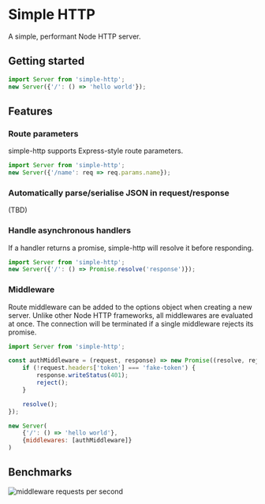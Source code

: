 # Simple HTTP

A simple, performant Node HTTP server.

## Getting started

```js
import Server from 'simple-http';
new Server({'/': () => 'hello world'});
```

## Features

### Route parameters

simple-http supports Express-style route parameters.

```js
import Server from 'simple-http';
new Server({'/name': req => req.params.name});
```

### Automatically parse/serialise JSON in request/response

(TBD)

### Handle asynchronous handlers

If a handler returns a promise, simple-http will resolve it before responding.

```js
import Server from 'simple-http';
new Server({'/': () => Promise.resolve('response')});
```

### Middleware

Route middleware can be added to the options object when creating a new server.
Unlike other Node HTTP frameworks, all middlewares are evaluated at once. The connection
will be terminated if a single middleware rejects its promise.

```js
import Server from 'simple-http';

const authMiddleware = (request, response) => new Promise((resolve, reject) => {
    if (!request.headers['token'] === 'fake-token') {
        response.writeStatus(401);
        reject();
    }

    resolve();
});

new Server(
    {'/': () => 'hello world'},
    {middlewares: [authMiddleware]}
)
```

## Benchmarks

![middleware requests per second](https://raw.githubusercontent.com/cdlewis/simple-http/master/images/middleware-performance.png)
